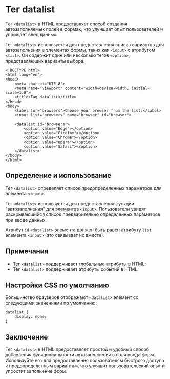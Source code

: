 # Тег datalist

Тег ``<datalist>`` в HTML предоставляет способ создания автозаполняемых полей в формах, что улучшает опыт пользователей и упрощает ввод данных.

Тег ``<datalist>`` используется для предоставления списка вариантов для автозаполнения в элементах формы, таких как ``<input>`` с атрибутом ``<list>``. Он содержит один или несколько тегов ``<option>``, представляющих варианты выбора.

```
<!DOCTYPE html>
<html lang="en">
<head>
    <meta charset="UTF-8">
    <meta name="viewport" content="width=device-width, initial-scale=1.0">
    <title>Tag datalist</title>
</head>
<body>
    <label for="browsers">Choose your browser from the list:</label>
    <input list="browsers" name="browser" id="browser">

    <datalist id="browsers">
        <option value="Edge"></option>
        <option value="Firefox"></option>
        <option value="Chrome"></option>
        <option value="Opera"></option>
        <option value="Safari"></option>
    </datalist>
</body>
</html>
```

## Определение и использование

Тег ``<datalist>`` определяет список предопределенных параметров для элемента ``<input>``.

Тег ``<datalist>`` используется для предоставления функции "автозаполнения" для элементов ``<input>``. Пользователи увидят раскрывающийся список предварительно определенных параметров при вводе данных.

Атрибут ``id`` ``<datalist>`` элемента должен быть равен атрибуту ``list`` элемента ``<input>`` (это связывает их вместе).

## Примечания

- Тег ``<datalist>`` поддерживает глобальные атрибуты в HTML;
- Тег ``<datalist>`` поддерживает атрибуты событий в HTML.

## Настройки CSS по умолчанию

Большинство браузеров отображают ``<datalist>`` элемент со следующими значениями по умолчанию:

```
datalist {
    display: none;
}
```

## Заключение

Тег ``<datalist>`` в HTML предоставляет простой и удобный способ добавления функциональности автозаполнения в поля ввода форм. Используйте его для предоставления пользователям быстрого доступа к предопределенным вариантам, что улучшит пользовательский опыт и упростит заполнение форм.